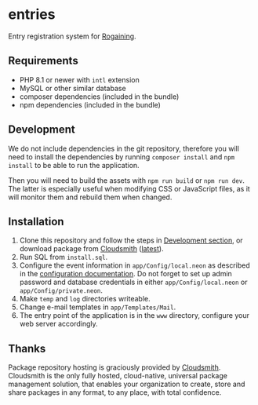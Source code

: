 # entries

Entry registration system for [Rogaining](http://en.wikipedia.org/wiki/Rogaining).

## Requirements

- PHP 8.1 or newer with `intl` extension
- MySQL or other similar database
- composer dependencies (included in the bundle)
- npm dependencies (included in the bundle)

## Development

We do not include dependencies in the git repository, therefore you will need to install the dependencies by running `composer install` and `npm install` to be able to run the application.

Then you will need to build the assets with `npm run build` or `npm run dev`. The latter is especially useful when modifying CSS or JavaScript files, as it will monitor them and rebuild them when changed.

## Installation

1. Clone this repository and follow the steps in [Development section](#development), or download package from [Cloudsmith](https://cloudsmith.io/~entries-for-rogaining/repos/entries/packages/) ([latest](https://cloudsmith.io/~entries-for-rogaining/repos/entries/packages/?q=version%3Alatest)).
2. Run SQL from `install.sql`.
3. Configure the event information in `app/Config/local.neon` as described in the [configuration documentation](docs/configuration.md). Do not forget to set up admin password and database credentials in either `app/Config/local.neon` or `app/Config/private.neon`.
4. Make `temp` and `log` directories writeable.
5. Change e-mail templates in `app/Templates/Mail`.
6. The entry point of the application is in the `www` directory, configure your web server accordingly.

## Thanks

Package repository hosting is graciously provided by [Cloudsmith](https://cloudsmith.com). Cloudsmith is the only fully hosted, cloud-native, universal package management solution, that enables your organization to create, store and share packages in any format, to any place, with total confidence.
